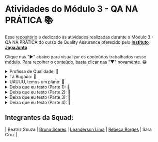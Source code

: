 # Atividades do Módulo 3 - QA NA PRÁTICA 📚

Esse [repositório](https://github.com/LeanDevLima/Squad02_M3) é dedicado às atividades realizadas durante o Módulo 3 - QA NA PRÁTICA do curso de Quality Assurance oferecido pelo [**Instituto JogaJunto**](https://www.jogajuntoinstituto.org/). 

Clique nas "►" abaixo para visualizar os conteúdos trabalhados nesse módulo. Para recolher o conteúdo, basta clicar nas "▼" novamente. 😁

<details>
<summary>Profissa de Qualidade: 🌟</summary>

<details>
<summary>🚀 Descrição da 1ª Atividade: 🌟</summary>
<br>

🔍 Responda a pergunta: O que vocês acham que um aplicativo, site ou software precisa ter para ser um sucesso? Listem, no mínimo, 4 características.

 - A seguir, apresento um resumo das discussões em grupo, complementado por minhas contribuições adicionais:

1. **Usabilidade Intuitiva**: A facilidade de uso é fundamental. Um aplicativo ou software deve ser intuitivo, com uma interface de usuário clara e fácil de entender. Quanto mais rápido os usuários conseguirem entender como usar o sistema, mais provável será que eles continuem a usá-lo.

2. **Solução de Problema**: Um aplicativo de sucesso geralmente resolve um problema real para os usuários. Se ele puder oferecer uma solução eficaz e atender às necessidades dos usuários de maneira melhor ou mais eficiente do que as alternativas existentes, terá uma vantagem competitiva.

3. **Desempenho e Confiabilidade**: Os usuários esperam que um aplicativo funcione sem problemas e de maneira consistente. Problemas de desempenho, lentidão ou falhas frequentes podem levar à frustração dos usuários e à perda de confiança no software.

4. **Valor Agregado e Inovação**: Um aplicativo bem-sucedido muitas vezes oferece algo único ou inovador. Se ele puder fornecer um valor único para os usuários, seja por meio de recursos exclusivos, experiências personalizadas ou funcionalidades inovadoras, é mais provável que atraia e retenha um público fiel.

Essas são apenas algumas características importantes, e o sucesso de um aplicativo, site ou software também pode depender de outros fatores, como estratégias de marketing eficazes, suporte ao cliente sólido e adaptação às necessidades em constante evolução dos usuários.

</details>


<details>

<summary>🚀 Descrição da 2ª Atividade: 🌟</summary>
<br>

🔍 Responda a pergunta: Quais características são essenciais para profissionais de QA? Tentem fazer duas listas de características. Uma com a percepção de vocês e outra com base nas pesquisas feitas na internet.

 - A seguir, apresento um resumo das discussões em grupo, complementado por minhas contribuições adicionais:

### Com base na nossa Percepção:

1. **Atenção aos Detalhes:** Profissionais de QA devem ser extremamente detalhistas para identificar até os erros mais sutis nos produtos ou sistemas em teste.

2. **Comunicação Eficaz:** Uma comunicação clara e eficaz é fundamental para relatar bugs e problemas aos desenvolvedores e outros membros da equipe.

3. **Pensamento Analítico:** A capacidade de analisar sistemas complexos, identificar padrões e antecipar possíveis problemas é essencial para um QA.

4. **Conhecimento Técnico:** Compreender os fundamentos técnicos por trás do software e das tecnologias envolvidas ajuda os profissionais de QA a testar com mais eficiência.

5. **Capacidade de Automatização:** A automação de testes é cada vez mais importante. Saber criar e manter scripts de teste automatizados é uma habilidade valiosa.

6. **Flexibilidade:** Os requisitos e o contexto dos projetos de software podem mudar rapidamente. Ser flexível e capaz de se adaptar a essas mudanças é crucial.

7. **Conhecimento do Domínio:** Entender o setor ou a área em que o software será usado ajuda a direcionar os testes para cenários relevantes.

8. **Trabalho em Equipe:** Colaboração eficaz com desenvolvedores e outros membros da equipe.

9. **Resolução de Problemas:** Habilidade em encontrar soluções para desafios complexos de teste.

10. **Foco no Usuário Final:** Garantir que o software atenda às necessidades e expectativas dos usuários.

### Com base em Pesquisas na Internet:

1. **Habilidade Técnica:** Profissionais de QA devem ter conhecimentos técnicos sólidos para entender as aplicações e sistemas que estão testando.

2. **Experiência em Ferramentas de Teste:** Familiaridade com ferramentas de automação, rastreamento de problemas e gerenciamento de testes é essencial.

3. **Compreensão do Processo de Desenvolvimento:** Saber como o desenvolvimento de software ocorre ajuda os QAs a se integrarem melhor às equipes de desenvolvimento.

4. **Capacidade de Documentação:** Documentar meticulosamente os testes realizados e os resultados obtidos é importante para rastrear o progresso e compartilhar informações.

5. **Colaboração Eficiente:** Trabalhar bem em equipe é crucial, já que os QAs precisam coordenar-se com desenvolvedores, gerentes de projeto e outros membros.

6. **Testes Exploratórios:** A capacidade de explorar o software em busca de problemas não óbvios é uma habilidade altamente valorizada.

7. **Conhecimento de Metodologias Ágeis:** Muitas equipes de desenvolvimento adotam metodologias ágeis. O entendimento dessas práticas é útil para QAs.

8. **Acompanhamento de Tendências:** Manter-se atualizado com as últimas tendências em testes e tecnologia.

9. **Gestão de Tempo:** Eficiência na organização de tarefas e priorização de testes.

10. **Mentalidade de Qualidade:** Buscar constantemente a excelência na entrega de software de alta qualidade.

*Lembrando que diferentes empresas e contextos podem valorizar diferentes conjuntos de características, mas essas listas oferecem uma ideia geral das habilidades e conhecimentos necessários para profissionais de QA.*

</details>


<details>
<summary>🚀 Descrição da 3ª Atividade: 🌟</summary>
<br>

🔍 Responda a pergunta: Pesquisem o que é e qual a importância de UX - USER EXPERIENCE, WIREFRAME e COPYWRITING.

 - A seguir, apresento um resumo das discussões em grupo, complementado por minhas contribuições adicionais:

### UX - User Experience (Experiência do Usuário):

**Definição:** A Experiência do Usuário engloba a qualidade geral da interação de um usuário com um produto ou serviço.

**Importância:** Influencia a satisfação, a fidelidade e a eficácia do produto, impactando diretamente a percepção e ação dos usuários.

### Wireframe (Esboço de Estrutura):

**Definição:** Um wireframe é um esboço visual que representa a estrutura básica e a disposição dos elementos em um design interativo.

**Importância:** Proporciona um guia visual inicial para a organização do layout, facilitando a comunicação entre a equipe de design e desenvolvimento.

### Copywriting (Redação Publicitária):

**Definição:** Copywriting é a criação de textos persuasivos para marketing e publicidade, com o objetivo de inspirar ação.

**Importância:** Influi na persuasão, engajamento e conversões, capacitando a comunicação eficaz de mensagens de marketing para o público-alvo.

</details>

<details>
<summary>🚀 Descrição da 4ª Atividade: 🌟</summary>
<br>

🔍 Responda a pergunta: Pesquisem os principais tipos de testes realizados por QA e o que é feito em cada teste. 

 - A seguir, apresento um resumo das discussões em grupo, complementado por minhas contribuições adicionais:

Testes de QA englobam uma variedade de abordagens para verificar a qualidade do software em diferentes níveis. Aqui estão os principais tipos e suas descrições sucintas:

### Testes Unitários:

- **O que é feito:** Testa unidades individuais de código, como funções ou métodos, isoladamente.
- **Objetivo:** Identificar erros em componentes de código pequenos e específicos.

### Testes de Integração:

- **O que é feito:** Verifica a interação entre módulos ou componentes do software.
- **Objetivo:** Detectar problemas de comunicação e colaboração entre diferentes partes do sistema.

### Testes Funcionais:

- **O que é feito:** Avalia as funcionalidades do software, geralmente usando cenários reais de uso.
- **Objetivo:** Verificar se o software se comporta conforme esperado e atende aos requisitos.

### Testes de Aceitação:

- **O que é feito:** Valida se o software está pronto para ser entregue ao cliente, com base nos critérios de aceitação.
- **Objetivo:** Garantir que o software atenda aos padrões e às expectativas do cliente.

### Testes de Desempenho:

- **O que é feito:** Avalia a resposta do sistema sob diferentes condições de carga e estresse.
- **Objetivo:** Identificar gargalos de desempenho e otimizar o software para um melhor rendimento.

### Testes de Segurança:

- **O que é feito:** Verifica vulnerabilidades e falhas de segurança do sistema.
- **Objetivo:** Proteger o software contra ameaças e ataques maliciosos.

### Testes de Usabilidade:

- **O que é feito:** Avalia a experiência do usuário e a facilidade de uso do software.
- **Objetivo:** Garantir que o software seja intuitivo e agradável para os usuários.

### Testes de Compatibilidade:

- **O que é feito:** Testa o software em diferentes dispositivos, navegadores ou ambientes.
- **Objetivo:** Assegurar que o software funcione corretamente em diversas plataformas.

### Testes de Regressão:

- **O que é feito:** Reexecuta testes anteriores para verificar se novas alterações causaram regressões.
- **Objetivo:** Garantir que mudanças recentes não afetem áreas previamente testadas.

### Testes de Aceitação do Usuário (UAT):

- **O que é feito:** Testes finais conduzidos pelo cliente ou usuário final.
- **Objetivo:** Confirmar que o software atende às expectativas do usuário antes da implantação.

Cada tipo de teste desempenha um papel importante na identificação de diferentes tipos de problemas no software e na garantia de sua qualidade global.

</details>

<details>
<summary>🚀 Descrição da 5ª Atividade: 🌟</summary>
<br>
🔍 Responda a pergunta: Escolha três aplicativos que já possua em seu celular. Explore os três aplicativos. Liste: possíveis falhas encontradas > elementos que poderiam ser mudados ou acrescentados para melhorar o aplicativo

 - Para essa atividade cada integrante da Squad escolheu um app que já possuia mais intimidade. No meu caso eu ecolhi o Cambly que adquiri recentemente com o propósito de melhorar minha conversação no idioma Inglês. Os outros campos foram preenchidos pelos meus colegas da squad.


<img src="Atividades/Cambly.png" alt="Cambly" width="350" height="100">


![testeIntuitivo](Atividades/qa-a2m3-teste-intuitivo.jpg)


</details>

</details>

<details>
<summary>Tá Bugado: 🌟</summary>

<details>
<summary>🚀 Descrição da 6ª Atividade: 🌟</summary>
<br>
🔍 Responda a pergunta: Baixem o material a seguir, analisem e identifiquem se há buracos. Caso encontrem algum indício de buraco, descrevam o motivo.

<img src="Atividades/qa-a3m3-frame-atividade_1.jpg" alt="frame" width="550" height="325">
<img src="Atividades/qa-a3m3-frame-atividade_2.jpg" alt="frame" width="550" height="325">

</details>

<details>
<summary>🚀 Descrição da 7ª Atividade: 🌟</summary>
<br>
🔍 Responda a pergunta: Faça uma pesquisa na internet e defina: o que é o teste de caixa branca e caixa preta. Como esses testes são feitos e quem geralmente executa?

### Teste de Caixa Branca (White Box):

O teste de caixa branca é um método de teste de software que se concentra na avaliação dos aspectos internos do código-fonte de um programa ou sistema. Nesse tipo de teste, o testador possui conhecimento detalhado sobre a estrutura interna, o código e a lógica do software. O objetivo principal é verificar a funcionalidade do software, garantir que todas as condições e caminhos possíveis do código sejam testados e identificar potenciais falhas de lógica ou erros de programação.

Os testes de caixa branca envolvem a criação de casos de teste com base na análise do código-fonte, dos fluxos de controle e das estruturas de dados utilizadas no programa. Esses testes podem incluir a execução de todos os ramos de código, a verificação de limites, a análise de loops e a avaliação de tomadas de decisão. Os testadores que executam testes de caixa branca geralmente possuem conhecimento técnico e habilidades de programação para entender o código subjacente.

### Teste de Caixa Preta (Black Box):

O teste de caixa preta é um método de teste de software que se concentra na avaliação das funcionalidades e comportamentos visíveis de um programa, sem a necessidade de entender sua estrutura interna ou código-fonte. Nesse tipo de teste, o testador não tem conhecimento detalhado sobre como o software foi implementado, mas está preocupado em validar se ele atende aos requisitos especificados e se produz os resultados esperados.

Os testes de caixa preta envolvem a criação de casos de teste com base nas especificações, nos requisitos do sistema e nas funcionalidades descritas. Os testes são conduzidos sem acesso ao código-fonte e se concentram em verificar a entrada e a saída do software, bem como o comportamento em diferentes condições de entrada. Os testadores que executam testes de caixa preta geralmente têm um entendimento do domínio do software, mas não precisam ser programadores.

### Análise Estática e Dinâmica:

A análise estática utiliza a abordagem de caixa branca, também conhecida como caixa de vidro, na qual o código-fonte é alvo de análise. Esse tipo de análise é geralmente conduzido pela própria equipe de programação, pois envolve examinar o código como um elemento estático em busca de possíveis problemas, como erros de sintaxe, más práticas de programação e potenciais falhas de segurança.

Por outro lado, a análise dinâmica adota a abordagem de caixa preta. Nesse caso, a análise não está focada no código-fonte em si, mas sim na interface e no comportamento do software durante a sua execução. Normalmente, a equipe de qualidade é responsável por executar comandos no software e explorar seus recursos para verificar se todos os requisitos funcionais estão sendo atendidos corretamente. Isso envolve verificar se as funcionalidades estão se comportando como esperado e se o software está produzindo os resultados desejados.

## Quem Geralmente Executa Esses Testes:

Os testes de caixa branca e caixa preta são geralmente realizados por equipes de teste de software, que podem incluir engenheiros de teste, analistas de qualidade, testadores de garantia de qualidade, entre outros profissionais especializados em verificar a funcionalidade e a integridade de sistemas e aplicativos. A escolha de qual abordagem de teste usar dependerá das necessidades específicas do projeto, dos objetivos do teste e do conhecimento disponível sobre o software.

Em suma, ambos os tipos de teste desempenham um papel crucial na garantia da qualidade do software, mas se diferenciam em suas abordagens e nos tipos de equipe que os executam. Enquanto os testes de caixa branca focam na análise interna do código, os testes de caixa preta se concentram nas funcionalidades visíveis do sistema.


</details>

</details>

<details>
<summary>UAUUU, temos um plano: 🌟</summary>
<br>

<details>
<summary>🚀 Descrição da 8ª Atividade: 🌟</summary>
<br>

🔍 ATIVIDADE: ESCREVENDO O CENÁRIO DE TESTE 
- Funcionalidade 1: Envio de áudio no WhatsApp; 
- Funcionalidade 2: Tirar uma selfie; 
 
Escreva os cenários de teste para as duas funcionalidades acima.
___

Inicialmente, desenvolvemos cenários de teste levando em conta nossas experiências pessoais ao executar as tarefas mencionadas.
___

### Funcionalidade 1: Enviar um Áudio no WhatsApp

**Cenário 1: Enviar um áudio bem-sucedido**
1. Abrir o aplicativo WhatsApp.
2. Selecionar um contato válido da lista de contatos.
3. Clicar no ícone de anexo para abrir o menu de opções.
4. Escolher a opção "Áudio".
5. Gravar um áudio de 15 segundos.
6. Clicar no botão de envio.
7. Verificar se o áudio é exibido na janela de chat correta.
8. Verificar se o relógio de entrega indica a hora correta de envio.

**Cenário 2: Cancelar gravação de áudio**
1. Abrir o aplicativo WhatsApp.
2. Selecionar um contato válido da lista de contatos.
3. Clicar no ícone de anexo e escolher "Áudio".
4. Iniciar a gravação, mas em seguida, cancelar antes de concluir.
5. Verificar se a gravação foi cancelada e não enviada ao contato.

**Cenário 3: Envio de áudio sem rede**
1. Desativar a conexão de rede (Wi-Fi e dados móveis).
2. Abrir o aplicativo WhatsApp.
3. Selecionar um contato válido da lista de contatos.
4. Tentar enviar um áudio.
5. Verificar se o aplicativo exibe uma mensagem de erro relacionada à falta de conexão de rede.

**Cenário 4: Envio de áudio com tamanho máximo**
1. Abrir o aplicativo WhatsApp.
2. Selecionar um contato válido da lista de contatos.
3. Clicar no ícone de anexo e escolher "Áudio".
4. Gravar um áudio que atinja o tamanho máximo permitido (por exemplo, 5 minutos).
5. Tentar enviar o áudio.
6. Verificar se o aplicativo valida e impede o envio de áudios maiores que o limite.

### Funcionalidade 2: Tirar uma Selfie

**Cenário 1: Tirar uma selfie bem-sucedida**
1. Abrir o aplicativo da câmera.
2. Verificar se a câmera frontal está ativada.
3. Clicar no botão de captura para tirar a selfie.
4. Verificar se a imagem é exibida na tela de visualização.
5. Salvar a selfie.
6. Verificar se a selfie é salva corretamente na galeria de fotos.

**Cenário 2: Trocar para câmera traseira**
1. Abrir o aplicativo da câmera.
2. Verificar se a câmera frontal está ativada por padrão.
3. Trocar para a câmera traseira usando o botão apropriado.
4. Clicar no botão de captura para tirar uma foto.
5. Verificar se a imagem é exibida na tela de visualização.
6. Salvar a foto.
7. Verificar se a foto tirada com a câmera traseira é salva corretamente.

**Cenário 3: Aplicar filtro à selfie**
1. Abrir o aplicativo da câmera.
2. Verificar se a câmera frontal está ativada.
3. Acessar as opções de filtro disponíveis.
4. Escolher um filtro para aplicar à selfie.
5. Clicar no botão de captura para tirar a selfie com o filtro.
6. Verificar se a imagem filtrada é exibida na tela de visualização.
7. Salvar a selfie filtrada.
8. Verificar se a selfie com o filtro é salva corretamente na galeria.

**Cenário 4: Cancelar tirar selfie**
1. Abrir o aplicativo da câmera.
2. Verificar se a câmera frontal está ativada.
3. Clicar no botão de cancelar ou sair antes de tirar a selfie.
4. Verificar se a câmera é fechada sem tirar a foto.

___

Após adquirirmos uma compreensão mais profunda dos princípios do Desenvolvimento Orientado a Comportamento (BDD), reestruturamos os cenários de teste de acordo com esses conceitos.
___

### Funcionalidade 1: Enviar um Áudio no WhatsApp

- **Cenário: Enviar um áudio bem-sucedido**

__Dado que:__ o aplicativo WhatsApp está aberto; E um contato válido da lista de contatos foi selecionado;

__Quando:__ o usuário clica no ícone de anexo e escolhe a opção "Áudio"; E grava um áudio de 15 segundos, E clica no botão de envio;

__Então:__ o áudio deve ser exibido na janela de chat correta; E o relógio de entrega deve indicar a hora correta de envio;

- **Cenário: Cancelar gravação de áudio**

__Dado que:__ o aplicativo WhatsApp está aberto; E um contato válido da lista de contatos foi selecionado;

__Quando:__ o usuário clica no ícone de anexo e escolhe "Áudio"; E inicia a gravação, mas em seguida, cancela antes de concluir;

__Então:__ a gravação não deve ser enviada ao contato;

- **Cenário: Envio de áudio sem rede**

__Dado que:__ a conexão de rede está desativada; E o aplicativo WhatsApp está aberto; E um contato válido da lista de contatos foi selecionado;

__Quando:__ o usuário tenta enviar um áudio;

__Então:__ o aplicativo deve exibir uma mensagem de erro relacionada à falta de conexão de rede;

- **Cenário: Envio de áudio com tamanho máximo**
  
__Dado que:__ o aplicativo WhatsApp está aberto; E um contato válido da lista de contatos foi selecionado;

__Quando:__ o usuário clica no ícone de anexo e escolhe "Áudio"; E grava um áudio que atinge o tamanho máximo permitido; E tenta enviar o áudio;

__Então:__ o aplicativo deve validar e impedir o envio de áudios maiores que o limite;

### Funcionalidade 2: Tirar uma Selfie

- **Cenário - Tirar uma selfie bem-sucedida**
  
__Dado que:__ o aplicativo da câmera está aberto; E a câmera frontal está ativada;

__Quando:__ o usuário clica no botão de captura;

__Então:__ a imagem da selfie deve ser exibida na tela de visualização; E a selfie deve ser salva corretamente na galeria de fotos;

- **Cenário - Trocar para câmera traseira**
  
__Dado que:__ o aplicativo da câmera está aberto; E a câmera frontal está ativada por padrão;

__Quando:__ o usuário troca para a câmera traseira usando o botão apropriado; E clica no botão de captura para tirar uma foto;

__Então:__ a imagem da foto deve ser exibida na tela de visualização; E a foto tirada com a câmera traseira deve ser salva corretamente;


- **Cenário - Aplicar filtro à selfie**

__Dado que:__ o aplicativo da câmera está aberto; E a câmera frontal está ativada;

__Quando:__ o usuário acessa as opções de filtro disponíveis; E escolhe um filtro para aplicar à selfie
E clica no botão de captura para tirar a selfie com o filtro;

__Então:__ a imagem da selfie filtrada deve ser exibida na tela de visualização; E a selfie com o filtro deve ser salva corretamente na galeria;

- **Cenário - Cancelar tirar selfie**
  
__Dado que:__ o aplicativo da câmera está aberto; E a câmera frontal está ativada;

__Quando:__ o usuário clica no botão de cancelar ou sair antes de tirar a selfie;

__Então:__ a câmera não deve tirar a foto;

</details>


<details>
<summary>🚀 Descrição da 9ª Atividade: 🌟</summary>
<br>
🔍 Faça uma pesquisa na internet e responda:
Qual é a importância do plano de testes para o time de QA, para a gestão de projetos e para o cliente? Por que é importante testar um software em diferentes dispositivos?

## A Importância do Plano de Testes

O plano de testes desempenha um papel fundamental no processo de desenvolvimento de software, trazendo benefícios significativos para a equipe de Garantia de Qualidade (QA), para a gestão de projetos e também para os clientes. Aqui está uma explicação detalhada sobre a importância do plano de testes para cada uma dessas partes envolvidas:

### Importância para a Equipe de QA

- **Estrutura e Organização**

O plano de testes fornece uma estrutura clara e organizada para a equipe de QA seguir durante o processo de teste. Ele estabelece os objetivos de teste, escopo, cronograma, recursos necessários e abordagem de teste a ser adotada. Isso ajuda a equipe a manter o foco, evitar tarefas duplicadas e realizar testes de maneira sistemática.

- **Detecção Precoce de Defeitos**

O plano de testes permite que a equipe de QA identifique defeitos e problemas mais cedo no ciclo de desenvolvimento. Isso ajuda a economizar tempo e recursos, uma vez que defeitos identificados precocemente são geralmente mais fáceis e econômicos de corrigir do que aqueles identificados após o lançamento do software.

- **Priorização de Testes**

O plano de testes ajuda a equipe de QA a priorizar os testes com base nas áreas críticas do software e nos requisitos mais importantes. Isso garante que os testes se concentrem nas funcionalidades que têm maior impacto no usuário final e nos objetivos do projeto.

- **Documentação e Rastreabilidade**

O plano de testes documenta os tipos de testes a serem realizados, os cenários de teste, os critérios de aceitação e os resultados esperados. Isso cria um registro claro do processo de teste, permitindo rastrear e comunicar o progresso, os resultados e as descobertas aos demais membros da equipe e à gestão.

### Importância para a Gestão de Projetos

- **Controle de Qualidade**

O plano de testes oferece uma visão geral da estratégia de teste, permitindo à gestão avaliar a abordagem da equipe de QA em relação aos objetivos do projeto. Isso auxilia na identificação de eventuais problemas ou necessidades adicionais de recursos, bem como na correção de desvios em relação ao plano original.

- **Gerenciamento de Riscos**
  
O plano de testes ajuda a identificar os riscos potenciais associados ao projeto, especialmente quando se trata de áreas críticas do software ou de funcionalidades complexas. Isso permite à gestão tomar medidas proativas para mitigar esses riscos e tomar decisões informadas sobre os próximos passos.

- **Acompanhamento de Progresso**

O plano de testes fornece marcos e objetivos mensuráveis para a equipe de QA atingir. Isso permite que a gestão monitore o progresso do teste em relação ao cronograma planejado, identificando possíveis atrasos e tomando medidas corretivas quando necessário.

### Importância para o Cliente

- **Qualidade do Produto**
  
O plano de testes contribui para a qualidade do produto final entregue ao cliente. Ele ajuda a garantir que o software tenha sido testado minuciosamente, o que reduz a probabilidade de defeitos e problemas graves após o lançamento.

- **Confiança e Satisfação**

Um plano de testes bem executado aumenta a confiança do cliente no produto que está sendo desenvolvido. Ao demonstrar um compromisso com a qualidade e a integridade do software, a equipe de desenvolvimento e QA cria uma experiência positiva para o cliente e aumenta a satisfação do mesmo.

- **Atendimento aos Requisitos**

O plano de testes assegura que o software atenda aos requisitos definidos pelo cliente. Ao seguir uma abordagem sistemática de teste, a equipe de QA verifica se todas as funcionalidades estão funcionando conforme o esperado e se os requisitos estão sendo atendidos. 

Em resumo, o plano de testes desempenha um papel vital na garantia da qualidade, no controle do projeto e na satisfação do cliente. Ele contribui para a detecção precoce de defeitos, a priorização eficaz dos testes, a documentação rigorosa, o gerenciamento de riscos e o acompanhamento de progresso. Além disso, ele estabelece uma base sólida para construir confiança e entregar um produto final de alta qualidade que atenda às expectativas do cliente.

</details>

</details>

<details>
<summary> Deixa que eu testo (Parte 1): 🌟</summary>
<br>

<details>
<summary>🚀 Descrição da 10ª Atividade: 🌟</summary>
<br>

🔍Acesse o jogo ZOMBIE BUG HUNTER, no [link do QALAB](https://jogajunto.itch.io/zombiebughunter) 
Exercite a curiosidade e explore o jogo, buscando elementos que podem ser melhorados. 
Relate os bugs, listando-os.

Zombie Bug Hunter - Jogar com bugs não rola, né? Acesse o [link](https://jogajunto.itch.io/zombiebughunter) e ajude a melhorar o jogo.

| ID | Título | Passo-a-passo | Objetivo | Versão | Plataforma | Navegador | Criticidade | Status | Evidência |
|----|--------|---------------|----------|--------|------------|-----------|-------------|--------|-----------|
| 1  | Início do jogo  | Se o usuário não se locomover assim que inicia o jogo, aparece a tela de  MISSION FAILIED  | Aumentar o timeout | v1.0   | Windows    | Chrome    | Blocker        | Aberto | [evidencia1](Atividades/evidencia_1.jpg)|
| 2  |Durante o jogo | Quando o personagem vai apara extremidade do mapa do jogo,é possivel atravessar objetos do cenários | Melhorar a jogabilidade | v1.0   | Windows      | Firefox   | Grave  | Aberto  | [evidencia2](Atividades/evidencia_2.jpg)| |
| 3  | Perseguição do zumbi | A perseguição do oponente proposto pelo o jogo, não é executada de forma correta, pois o mesmo não consegue perseguir o Personagem | Melhorar a jogabilidade | v1.0   | Windows  | Edge      | Grave       | Aberto |  |
| 4  | Cenário | Item no lugar do cenário | Melhorar a jogabilidade | v1.0   | Windows    | Chrome    | Grave        | Aberto | [evidencia4](Atividades/evidencia_4.jpg)| |
| 5  | Função principal |  O personagem não consegue matar os zumbis  | Melhorar a jogabilidade | v1.0   | Windows        | Brave    | Grave       | Aberto  |  |
| 6  | Zumbi não persegue | Ao se colomover  para atrás de algum objeto no cenário, aguardar os zumbis chegarem, os mesmos não dão a volta para continuar a perseguição | Melhorar a jogabilidade | v1.0   | Windows    | Edge      | Baixa       |  Aberto | [evidencia6](Atividades/evidencia_6.jpg)| |
| 7  | Atravessar cenário | Durante a perseguição dos zumbis o personagem principal consegue atravessar alguns itens do cenário. | Melhorar a jogabilidade | v1.0   | Windows      | Chrome    | Alta        | Aberto | [evidencia7](Atividades/evidencia_7.jpg)| |

</details>

</details>

<details>
<summary> Deixa que eu testo (Parte 2): 🌟</summary>
<br>

<details>
<summary>🚀 Descrição da 11ª Atividade: 🌟</summary>
<br>

🔍Escolha três sites da internet, usando o computador. Após entrar em cada site avalie: 

- É possível navegar sem usar o mouse, apenas usando as teclas TAB e ENTER do teclado?
- Quando você usa a tecla TAB, as seleções de elementos ocorrem de forma sequencial ou aleatória?
- Descreva o que encontrou, no documento disponível para download.


![Atividades\acessibilidade_pt1.jpg](https://github.com/LeanDevLima/Squad02_M3/blob/main/Atividades/acessibilidade_pt1.jpg)
![Atividades\acessibilidade_pt1_1.jpg](https://github.com/LeanDevLima/Squad02_M3/blob/main/Atividades/acessibilidade_pt1_1.jpg)
![Atividades\acessibilidade_pt1_2.jpg](https://github.com/LeanDevLima/Squad02_M3/blob/main/Atividades/acessibilidade_pt1_2.jpg)
![Atividades\acessibilidade_pt1_3.jpg](https://github.com/LeanDevLima/Squad02_M3/blob/main/Atividades/acessibilidade_pt1_3.jpg)

</details>

<details>
<summary>🚀 Descrição da 12ª Atividade: 🌟</summary>
<br>

🔍Escolha um aplicativo já instalado no celular ou qualquer site da internet.  

- Ative, nos ajustes do seu smartphone, a função leitura de tela, que no iOS é chamada de VOICEOVER e no Android de TALKBACK.
- Abra o aplicativo escolhido, confira se a leitura de tela acontece de forma lógica e se todos os elementos presentes na tela são lidos. 

![Atividades\acessibilidade_pt2.jpg](https://github.com/LeanDevLima/Squad02_M3/blob/main/Atividades/acessibilidade_pt2.jpg)
![Atividades\acessibilidade_pt2_1.jpg](https://github.com/LeanDevLima/Squad02_M3/blob/main/Atividades/acessibilidade_pt2_1.jpg)

</details>

</details>

</details>

<details>
<summary> Deixa que eu testo (Parte 3): 🌟</summary>
<br>

<details>
<summary>🚀 Descrição da 13ª Atividade: 🌟</summary>
<br>

🔍Dividam-se nos respectivos squads. Analisem 4 sites diferentes no LightHouse e criem um report sobre os dados obtidos. Criem uma tarefa no Bitrix para cada site e inclua todas as informações importantes, como valores, imagens, horário de teste, tipo de dispositivo utilizado e opções para melhorias. Exportem o pdf do Lighthouse, compile os quatro em um único arquivo e façam upload aqui na plataforma para correção dos facilitadores.

Para essa atividade é necessário a instalação da extensão [Lighthouse]([Atividades\LightHouse.png](https://chrome.google.com/webstore/detail/lighthouse/blipmdconlkpinefehnmjammfjpmpbjk?gclid=CjwKCAjwxaanBhBQEiwA84TVXELSxabzgZxcAEpsC2w3vZ3FjxHr49SDzYp_WUybmJuwpE6KQd1bLBoCaSgQAvD_BwE)).

<img src="Atividades\LightHouse.png">


E cadastro na plataforma [Bitrix](https://www.bitrix24.com.br/).

<img src="Atividades\Bitrix24.png">


Cada integrante da squad excolheu um site para execução da tarefa, o site escolhido por mim foi o site da empresa [Mutant](https://mutant.com.br/) https://mutant.com.br/.

### Abaixo segue o relatório extraído do Lighthouse. 

---
<img src="Atividades\mutant_LightHouseResumo_page-0001.jpg">
---
<img src="Atividades\mutant_LightHouseResumo_page-0002.jpg">
---
<img src="Atividades\mutant_LightHouseResumo_page-0003.jpg">
---
<img src="Atividades\mutant_LightHouseResumo_page-0004.jpg">
---
<img src="Atividades\mutant_LightHouseResumo_page-0005.jpg">
---
<img src="Atividades\mutant_LightHouseResumo_page-0006.jpg">

---


### Projeto LightHouse_Squad02 - Bitrix

Aqui apresento alguns detalhes do projeto realizado pela nossa squad na plataforma Bitrix.

#### Projeto:
<img src="Atividades\bitrixProjetoLH.png">

#### Integrantes da Squad:
<img src="Atividades\bitrixSquad.png">

#### Tarefa:
<img src="Atividades\bitrixMutant.png">
 Obs: Cada membro da Squad possui sua própria tarefa designada de acordo com a seleção do site escolhido para análise.

---
Caso você queira conferir o projeto direto na plataforma Bitrix, disponibilizo aqui o convite para o nosso projeto. ► [Clique Aqui!](https://b24-xb925c.bitrix24.com.br/?secret=urdjjj1l) ◄ 

---

### Resultados e Sugestões de Melhoria

A seguir, apresento uma breve descrição dos resultados, juntamente com minhas observações em relação às análises realizadas pelo Lighthouse.

#### Resultados Obtidos:

- **Performance (19/100):** O desempenho é baixo, com métricas de carregamento indicando lentidão.
- **Acessibilidade (86/100):** Boa pontuação, mas oportunidades para melhorias no uso de ARIA e legibilidade.
- **Melhores Práticas (95/100):** Pontuação alta, mas pequenos erros de JavaScript foram registrados.
- **SEO (92/100):** Pontuação razoável, com problemas de links rastreáveis e tamanhos de alvos de toque.

### Sugestões de Melhorias:

#### Desempenho:

- Reduza o uso de JavaScript não utilizado.
- Elimine recursos que bloqueiam a renderização inicial.
- Adie o carregamento de imagens fora da tela.
- Minimize o trabalho na thread principal.
- Otimize o cache de ativos estáticos.
- Reduza o tempo de execução do JavaScript.

#### Acessibilidade:

- Forneça nomes acessíveis para campos de entrada ARIA.
- Garanta contraste adequado entre cores.
- Certifique-se de que links tenham nomes discerníveis.
- Organize listas dentro de elementos apropriados.

#### Melhores Práticas:

- Resolva erros de JavaScript no console.
- Otimize a Política de Segurança de Conteúdo (CSP).

#### SEO:

- Torne links rastreáveis.
- Ajuste tamanhos de alvos de toque para dispositivos móveis.

#### PWA:

- Verifique e corrija questões para melhorar a experiência.

Essas melhorias podem otimizar o desempenho, acessibilidade, práticas recomendadas e otimização para mecanismos de busca do site "mutant.com.br".

</details>

</details>

<details>
<summary> Deixa que eu testo (Parte 4): 🌟</summary>
<br>

<details>
<summary>🚀 Descrição da 14ª Atividade: 🌟</summary>
<br>

🔍Passo a passo para o desafio. Reunam-se em seus SQUADs. Metade dos SQUADs ta turma serão responsáveis pela estrutura XML e a outra metade pela estrutura JSON. Os SQUADs responsáveis pelo JSON devem, a partir da estrutura do formulário e das informações disponibilizadas no case, criar um arquivo na estrutura JSON. Os SQUADs responsáveis pelo XML devem, a partir da estrutura do formulário e das informações disponibilizadas no case, criar um arquivo na estrutura XML. 

<img src="Atividades\atividade14.png">


- A Squad a qual eu faço parte ficou responsápel por criar um arquivo Json, porém, com propósito de agregar conhecimento, fiz a atividade com os dois parâmetros solicitados (Json e XML). Os arquivos correspondentes estão na pasta "Atividades" deste repositório. Segue abaixo o resultado:

### JSON
<img src="Atividades\atividade14_json.png">

---

### XML

<img src="Atividades\atividade14_xml.png">

</details>


<details>
<summary>🚀 Descrição da 15ª Atividade: 🌟</summary>
<br>

🔍 Em SQUAD, faça o seguinte teste: A BIBLIOTECA DA CIDADE está criando um sistema para cadastro de filmes, e querem testar uma API que será usada pelas instituições parceiras para cadastro de livros. Seu SQUAD foi escolhido para realizar esse teste.

1 - Pegue todos os endpoints existentes na documentação do sistema.

2 - Cadastre 4 livros com as seguintes informações em um json: Título, Autor, Gênero e Edição.

3 - Faça requisições GET em todos os livros e veja se os cadastrados por você estão disponíveis.

4 - Adicione o teste a seguir: pm.test("Status code in 200", function(){pm.response.to.have.status(200);});

- Uma das coisas que achei interessante sobre essa atividade é que tanto colegas da minha própria equipe quanto membros de outras equipes me procuraram para pedir ajuda na sua realização. Fiquei muito feliz por poder contribuir e auxiliar diversas pessoas nesse processo. Com a intenção de compartilhar essa ajuda com o maior número possível de indivíduos, decidi disponibilizar a resolução da atividade abaixo no formato de um "tutorial".


#### Certifique-se de ter o Postman instalado em seu computador. Se você ainda não tem o Postman, você pode baixá-lo e instalá-lo a partir do [site oficial](https://www.postman.com/).


### Preparando o Postman:

Nesta seção irei demonstrar a execução da atividade, além de compartilhar alguns atalhos que simplificaram o processo:

1. Criação das requisições (GET, POST, PUT, PATCH, DELETE)
 
 Ao invés de criar as requisições manualmente, o POSTMAN permite que você importe todas as requisições que já estão criadas na API através do link do Swagger.


---
Clique no 'Menu' que fica no canto superior esquerdo representado pelo símbolo ≡. Em seguida File e depois Import... 

<img src="Atividades\postman1.png">

---
Copie e cole a [URL da API](http://apilivro.jogajuntoinstituto.org:8000/swagger/) no campo designado.

<img src="Atividades\postman2.png">

---
Escolha a primeira opção.

<img src="Atividades\postman3.png">

---
Após o carregamento você terá toda a estrutura da API pronta para uso.

<img src="Atividades\postman4.png">

---

A URL da API é automaticamente transformada e uma variável chamada "baseUrl".

<img src="Atividades\postman5.png">

---

Para evitar possíveis erros de autenticação, recomendo deixar a opção "No Auth" para executar os passos seguintes.

<img src="Atividades\postman16.png">

---


### Executanto a atividade:

1. A primeira etapa da atividade consistem em obter todos os endpoints existentes na documentação do sistema.

Um endpoint em uma API é um ponto de acesso específico que permite que os clientes façam solicitações e interajam com o sistema ou serviço. Geralmente, um endpoint é identificado por uma URL única e corresponde a uma ação ou recurso específico que a API oferece.

Cada endpoint é associado a um método HTTP, como GET, POST, PUT, PATCH ou DELETE, que determina a ação que será executada sobre os dados. Os endpoints definem como os recursos da API podem ser acessados e manipulados, permitindo que os clientes realizem operações como obter informações, enviar dados, atualizar, criar ou excluir recursos.

Nesse contexto os endpoints são representados por cada seção que descreve as diferentes operações que podem ser realizadas na API para teste - Instituto Joga Junto v1 , como listar autores, criar livros, obter detalhes de gêneros, entre outros. Cada endpoint possui uma URL única e um método HTTP associado que permite aos usuários interagir com as funcionalidades oferecidas pela API.

Para facilitar a compreenção vou manter a variável <u>"baseUrl"</u> , lembrando que seu conteúdo é http://apilivro.jogajuntoinstituto.org:8000.


#### Autores (Authors) ✍️

- **Listagem de Autores** 🔍
  - Método: GET
  - Endpoint: {{baseUrl}}/authors/

- **Criação de Autor** ➕
  - Método: POST
  - Endpoint: {{baseUrl}}/authors/

- **Detalhes de Autor** 🔍
  - Método: GET
  - Endpoint: {{baseUrl}}/authors/:id/

- **Atualização de Autor** ✏️
  - Método: PUT
  - Endpoint: {{baseUrl}}/authors/:id/`

- **Atualização Parcial de Autor** ✏️
  - Método: PATCH
  - Endpoint: {{baseUrl}}/authors/:id/

- **Exclusão de Autor** ❌
  - Método: DELETE
  - Endpoint: `{{baseUrl}}/authors/:id/

#### Livros (Books) 📚

- **Listagem de Livros** 🔍
  - Método: GET
  - Endpoint: {{baseUrl}}/books

- **Criação de Livro** ➕
  - Método: POST
  - Endpoint: {{baseUrl}}/books/

- **Detalhes de Livro** 🔍
  - Método: GET
  - Endpoint: {{baseUrl}}/books

- **Atualização de Livro** ✏️
  - Método: PUT
  - Endpoint: {{baseUrl}}/books/:id/

- **Atualização Parcial de Livro** ✏️
  - Método: PATCH
  - Endpoint: {{baseUrl}}/books/:id/

- **Exclusão de Livro** ❌
  - Método: DELETE
  - Endpoint: {{baseUrl}}/books/:id/

#### Gêneros (Genders) 🔖

- **Listagem de Gêneros** 🔍
  - Método: GET
  - Endpoint: {{baseUrl}}/genders/

- **Criação de Gênero** ➕
  - Método: POST
  - Endpoint: {{baseUrl}}/genders/

- **Detalhes de Gênero** 🔍
  - Método: GET
  - Endpoint: {{baseUrl}}/genders/:id/

- **Atualização de Gênero** ✏️
  - Método: PUT
  - Endpoint: {{baseUrl}}/genders/:id/

- **Atualização Parcial de Gênero** ✏️
  - Método: PATCH
  - Endpoint: {{baseUrl}}/genders/:id/

- **Exclusão de Gênero** ❌
  - Método: DELETE
  - Endpoint: {{baseUrl}}/genders/:id/


---


2. A próxima etapa da atividade consiste em cadastrar 4 livros, deve-se entender primeiro os requisitos necessários para que um livro seja criado. Essa informação podemos encontrar no próprio Swagger:

#### OBS: sempre que abrir uma seção no Swagger cliente em 'Try it Out' no canto superior da seção ou 'Cancel' seguido de 'Try it Out' para conseguir visualizar as informações conforme as imagens abaixo.

<img src="Atividades\swagger1.png">

Perceba que para dar um comando POST, ou seja, para cadastrar um livro é necessário ter o ID de um "author" e de um "gender". O que significa que devemos cadastra-los primeiro.

 - Requisitos para cadastrar um "author":
<img src="Atividades\swagger2.png">

- Requisitos para cadastrar um "gender":
<img src="Atividades\swagger3.png">

Após entendido o que é necesspario para cada, vamos visualizar isso no POSTMAN:

- Criando um "author":

<img src="Atividades\postman7.png">
<img src="Atividades\postman8.png">

- Criando um "gender":

<img src="Atividades\postman9.png">
<img src="Atividades\postman10.png">


Após termos o author e o gender criados podemos por fim criar os livros:

obs: O IDs de "author" e "gender" vão aparecer no campo "Response" assim que forem criados.


<img src="Atividades\postman11.png">

<img src="Atividades\postman12.png">

<img src="Atividades\postman13.png">

obs: Aqui você tem a opção de criar 1 por 1, ou os 4 livros de uma vez.

---

3. Dando um GET em "books" podemos confirmar que os livros já foram criados(essa já é a terceira etapa da atividade):

<img src="Atividades\postman14.png">

<img src="Atividades\postman15.png">

---

4. A ultima etapa dessa atividade pede para adicionar o teste a seguir: -► pm.test("Status code in 200", function(){pm.response.to.have.status(200);}); ◄-

Nos prints anteriores percebe-se que essa perte já foi feita, portanto vou usar esse espaço para dar as referências de onde você pode consultar informações relacionadas.

O primeiro é a documentação do Postman tratando sobre scripts de teste:

https://learning.postman.com/docs/writing-scripts/script-references/test-examples/

Para o caso de um GET:
```javascript

pm.test("Status code is 200", function () {
  pm.response.to.have.status(200);
});

```

Para o caso de um POST:
```javascript

pm.test("Status code is 201", function () {
  pm.response.to.have.status(201);
});

```

Como eu sei onde o código de resposta é 200 ou 201? 
Os códigos de respostas HHTP seguem sempre o mesmo padrão, você pode encontrar vários exemplos aqui: https://developer.mozilla.org/en-US/docs/Web/HTTP/Status

Abaixo são os que foram mais usados nessa atividade:
 
<img src="Atividades\HTTP1.png">

<img src="Atividades\HTTP2.png">

Eu espero que esse repositório te ajude não só a entregar a atividade, mas também a entender como as coisas foram feitas e como elas funcionam.

</details>

</details>

## Integrantes da Squad:

| Beatriz Souza  | [Bruno Soares](https://www.linkedin.com/in/bruno-soaresdev/)  | [Leanderson Lima](https://www.linkedin.com/in/leanderson-dias-de-lima/) | [Rebeca Borges](https://www.linkedin.com/in/rebecaborgess/) | Sara Cruz | 


